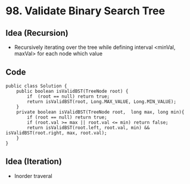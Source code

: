 # 98. Validate Binary Search Tree

## Idea (Recursion)
* Recursively iterating over the tree while defining interval <minVal, maxVal> for each node which value 

## Code

```
public class Solution {
    public boolean isValidBST(TreeNode root) {
        if  (root == null) return true;
        return isValidBST(root, Long.MAX_VALUE, Long.MIN_VALUE);
    }
    private boolean isValidBST(TreeNode root,  long max, long min){
        if (root == null) return true;
        if (root.val >= max || root.val <= min) return false;
        return isValidBST(root.left, root.val, min) && isValidBST(root.right, max, root.val);
    }
}

```

## Idea (Iteration)
* Inorder traveral
